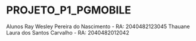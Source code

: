 # PROJETO_P1_PGMOBILE

Alunos
Ray Wesley Pereira do Nascimento - RA: 2040482123045
Thauane Laura dos Santos Carvalho - RA: 2040482012042
